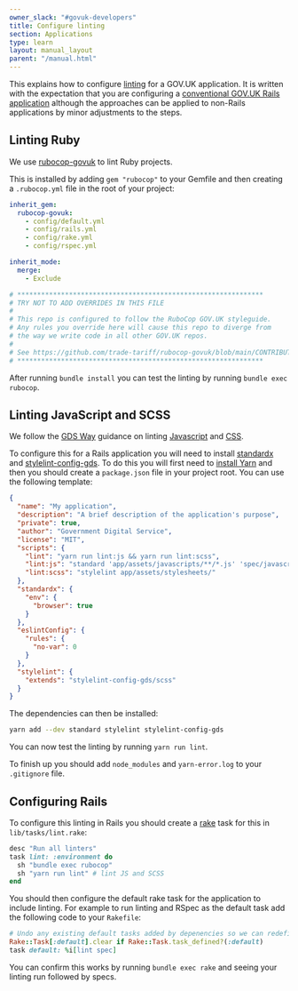 ```yaml
---
owner_slack: "#govuk-developers"
title: Configure linting
section: Applications
type: learn
layout: manual_layout
parent: "/manual.html"
---
```


This explains how to configure [linting][] for a GOV.UK application. It is
written with the expectation that you are configuring a
[conventional GOV.UK Rails application][rails] although the approaches
can be applied to non-Rails applications by minor adjustments to the steps.

[linting]: https://en.wikipedia.org/wiki/Lint_(software)
[rails]: /manual/conventions-for-rails-applications.html

## Linting Ruby

We use [rubocop-govuk](https://github.com/trade-tariff/rubocop-govuk) to lint Ruby
projects.

This is installed by adding `gem "rubocop"` to your Gemfile and then creating a
`.rubocop.yml` file in the root of your project:

```yaml
inherit_gem:
  rubocop-govuk:
    - config/default.yml
    - config/rails.yml
    - config/rake.yml
    - config/rspec.yml

inherit_mode:
  merge:
    - Exclude

# **************************************************************
# TRY NOT TO ADD OVERRIDES IN THIS FILE
#
# This repo is configured to follow the RuboCop GOV.UK styleguide.
# Any rules you override here will cause this repo to diverge from
# the way we write code in all other GOV.UK repos.
#
# See https://github.com/trade-tariff/rubocop-govuk/blob/main/CONTRIBUTING.md
# **************************************************************
```

After running `bundle install` you can test the linting by running
`bundle exec rubocop`.

## Linting JavaScript and SCSS

We follow the [GDS Way](https://gds-way.digital.cabinet-office.gov.uk/) guidance
on linting [Javascript][gds-way-js] and [CSS][gds-way-css].

To configure this for a Rails application you will need to install
[standardx][] and [stylelint-config-gds][]. To do this you will first need to
[install Yarn][yarn-install] and then you should create a `package.json` file
in your project root. You can use the following template:

```json
{
  "name": "My application",
  "description": "A brief description of the application's purpose",
  "private": true,
  "author": "Government Digital Service",
  "license": "MIT",
  "scripts": {
    "lint": "yarn run lint:js && yarn run lint:scss",
    "lint:js": "standard 'app/assets/javascripts/**/*.js' 'spec/javascripts/**/*.js'",
    "lint:scss": "stylelint app/assets/stylesheets/"
  },
  "standardx": {
    "env": {
      "browser": true
    }
  },
  "eslintConfig": {
    "rules": {
      "no-var": 0
    }
  },
  "stylelint": {
    "extends": "stylelint-config-gds/scss"
  }
}
```

The dependencies can then be installed:

```sh
yarn add --dev standard stylelint stylelint-config-gds
```

You can now test the linting by running `yarn run lint`.

To finish up you should add `node_modules` and `yarn-error.log` to
your `.gitignore` file.

[gds-way-js]: https://gds-way.digital.cabinet-office.gov.uk/manuals/programming-languages/js.html#linting
[gds-way-css]: https://gds-way.digital.cabinet-office.gov.uk/manuals/programming-languages/css.html#linting
[standardx]: https://github.com/standard/standardx
[stylelint-config-gds]: https://github.com/trade-tariff/stylelint-config-gds
[yarn-install]: https://classic.yarnpkg.com/en/docs/install/

## Configuring Rails

To configure this linting in Rails you should create a [rake][] task for this
in `lib/tasks/lint.rake`:

```rb
desc "Run all linters"
task lint: :environment do
  sh "bundle exec rubocop"
  sh "yarn run lint" # lint JS and SCSS
end
```

You should then configure the default rake task for the application to include
linting. For example to run linting and RSpec as the default task add the
following code to your `Rakefile`:

```rb
# Undo any existing default tasks added by depenencies so we can redefine the task
Rake::Task[:default].clear if Rake::Task.task_defined?(:default)
task default: %i[lint spec]
````

You can confirm this works by running `bundle exec rake` and seeing your
linting run followed by specs.

[rake]: https://github.com/ruby/rake

